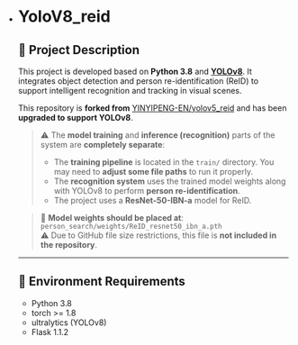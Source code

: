 - # YoloV8_reid

  ## 📌 Project Description
  
  This project is developed based on **Python 3.8** and **[YOLOv8](https://github.com/ultralytics/ultralytics)**. It integrates object detection and person re-identification (ReID) to support intelligent recognition and tracking in visual scenes.
  
  This repository is **forked from** [YINYIPENG-EN/yolov5_reid](https://github.com/YINYIPENG-EN/yolov5_reid) and has been **upgraded to support YOLOv8**.
  
  > ⚠️ The **model training** and **inference (recognition)** parts of the system are **completely separate**:
  >
  > - The **training pipeline** is located in the `train/` directory. You may need to **adjust some file paths** to run it properly.
  > - The **recognition system** uses the trained model weights along with YOLOv8 to perform **person re-identification**.
  > - The project  uses a **ResNet-50-IBN-a** model for ReID.
  
  > 📁 **Model weights should be placed at**:  
  > `person_search/weights/ReID_resnet50_ibn_a.pth`  
  > ⚠️ Due to GitHub file size restrictions, this file is **not included in the repository**. 
  
  ---
  
  ## 🔧 Environment Requirements
  
  - Python 3.8
  - torch >= 1.8
  - ultralytics (YOLOv8)
  - Flask 1.1.2
  
  
  
  
